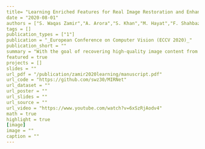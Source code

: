 ```yaml
---
title= "Learning Enriched Features for Real Image Restoration and Enhancement"
date = "2020-08-01"
authors = ["S. Waqas Zamir","A. Arora","S. Khan","M. Hayat","F. Shahbaz Khan","M. Yang","L. Shao"]
tags = []
publication_types = ["1"]
publication = "_European Conference on Computer Vision (ECCV 2020)_"
publication_short = ""
summary = "With the goal of recovering high-quality image content from its degraded version, image restoration enjoys numerous applications, such as in surveillance, computational photography, medical imaging, and remote sensing. Recently, convolutional neural networks (CNNs) have achieved dramatic improvements over conventional approaches for image restoration task. Existing CNN-based methods typically operate either on full-resolution or on progressively low-resolution representations. In the former case, spatially precise but contextually less robust results are achieved, while in the latter case, semantically reliable but spatially less accurate outputs are generated. In this paper, we present a novel architecture with the collective goals of maintaining spatially-precise high-resolution representations through the entire network and receiving strong contextual information from the low-resolution representations. The core of our approach is a multi-scale residual block containing several key elements (a) parallel multi-resolution convolution streams for extracting multi-scale features, (b) information exchange across the multi-resolution streams, (c) spatial and channel attention mechanisms for capturing contextual information, and (d) attention based multi-scale feature aggregation. In a nutshell, our approach learns an enriched set of features that combines contextual information from multiple scales, while simultaneously preserving the high-resolution spatial details. Extensive experiments on five real image benchmark datasets demonstrate that our method, named as MIRNet, achieves state-of-the-art results for a variety of image processing tasks, including image denoising, super-resolution, and image enhancement."
featured = true
projects = []
slides = ""
url_pdf = "/publication/zamir2020learning/manuscript.pdf"
url_code = "https://github.com/swz30/MIRNet"
url_dataset = ""
url_poster = ""
url_slides = ""
url_source = ""
url_video = "https://www.youtube.com/watch?v=6xSzRjAodv4"
math = true
highlight = true
[image]
image = ""
caption = ""
---
```


